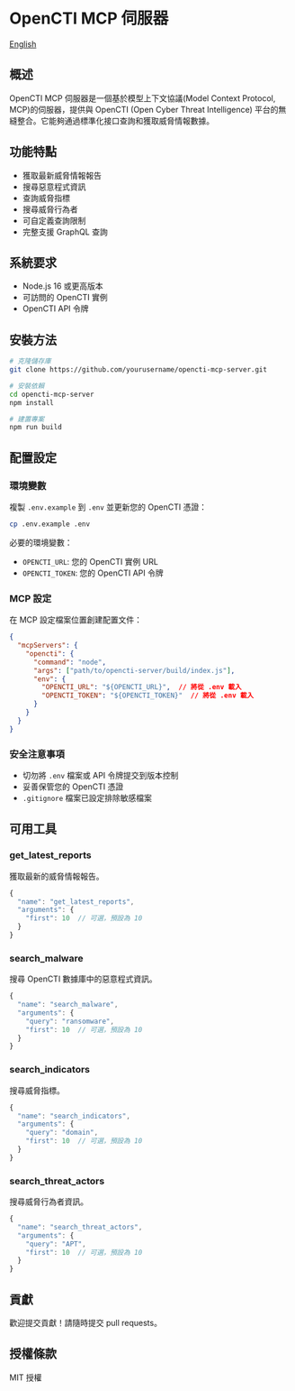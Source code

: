 # OpenCTI MCP 伺服器

[English](README.md)

## 概述
OpenCTI MCP 伺服器是一個基於模型上下文協議(Model Context Protocol, MCP)的伺服器，提供與 OpenCTI (Open Cyber Threat Intelligence) 平台的無縫整合。它能夠通過標準化接口查詢和獲取威脅情報數據。

## 功能特點
- 獲取最新威脅情報報告
- 搜尋惡意程式資訊
- 查詢威脅指標
- 搜尋威脅行為者
- 可自定義查詢限制
- 完整支援 GraphQL 查詢

## 系統要求
- Node.js 16 或更高版本
- 可訪問的 OpenCTI 實例
- OpenCTI API 令牌

## 安裝方法
```bash
# 克隆儲存庫
git clone https://github.com/yourusername/opencti-mcp-server.git

# 安裝依賴
cd opencti-mcp-server
npm install

# 建置專案
npm run build
```

## 配置設定

### 環境變數
複製 `.env.example` 到 `.env` 並更新您的 OpenCTI 憑證：
```bash
cp .env.example .env
```

必要的環境變數：
- `OPENCTI_URL`: 您的 OpenCTI 實例 URL
- `OPENCTI_TOKEN`: 您的 OpenCTI API 令牌

### MCP 設定
在 MCP 設定檔案位置創建配置文件：
```json
{
  "mcpServers": {
    "opencti": {
      "command": "node",
      "args": ["path/to/opencti-server/build/index.js"],
      "env": {
        "OPENCTI_URL": "${OPENCTI_URL}",  // 將從 .env 載入
        "OPENCTI_TOKEN": "${OPENCTI_TOKEN}"  // 將從 .env 載入
      }
    }
  }
}
```

### 安全注意事項
- 切勿將 `.env` 檔案或 API 令牌提交到版本控制
- 妥善保管您的 OpenCTI 憑證
- `.gitignore` 檔案已設定排除敏感檔案

## 可用工具

### get_latest_reports
獲取最新的威脅情報報告。
```typescript
{
  "name": "get_latest_reports",
  "arguments": {
    "first": 10  // 可選，預設為 10
  }
}
```

### search_malware
搜尋 OpenCTI 數據庫中的惡意程式資訊。
```typescript
{
  "name": "search_malware",
  "arguments": {
    "query": "ransomware",
    "first": 10  // 可選，預設為 10
  }
}
```

### search_indicators
搜尋威脅指標。
```typescript
{
  "name": "search_indicators",
  "arguments": {
    "query": "domain",
    "first": 10  // 可選，預設為 10
  }
}
```

### search_threat_actors
搜尋威脅行為者資訊。
```typescript
{
  "name": "search_threat_actors",
  "arguments": {
    "query": "APT",
    "first": 10  // 可選，預設為 10
  }
}
```

## 貢獻
歡迎提交貢獻！請隨時提交 pull requests。

## 授權條款
MIT 授權
